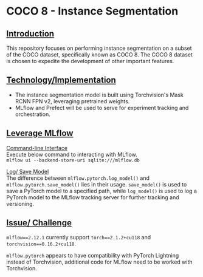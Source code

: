 # COCO 8 - Instance Segmentation

## <ins>Introduction</ins>
This repository focuses on performing instance segmentation on a subset of the COCO dataset, specifically known as COCO 8. The COCO 8 dataset is chosen to expedite the development of other important features. 

## <ins>Technology/Implementation</ins>
- The instance segmentation model is built using Torchvision's Mask RCNN FPN v2, leveraging pretrained weights.
- MLflow and Prefect will be used to serve for experiment tracking and orchestration.

## <ins>Leverage MLflow</ins>
<ins>Command-line Interface</ins>
<br>
Execute below command to interacting with MLflow.
<br>
`mlflow ui --backend-store-uri sqlite:///mlflow.db`

<ins>Log/ Save Model</ins>
<br>
The difference between `mlflow.pytorch.log_model()` and `mlflow.pytorch.save_model()` lies in their usage. `save_model()` is used to save a PyTorch model to a specified path, while `log_model()` is used to log a PyTorch model to the MLflow tracking server for further tracking and versioning.

## <ins>Issue/ Challenge</ins>
`mlflow==2.12.1` currently support `torch==2.1.2+cu118` and `torchvision==0.16.2+cu118`.

`mlflow.pytorch` appears to have compatibility with PyTorch Lightning instead of Torchvision, additional code for MLflow need to be worked with Torchvision.